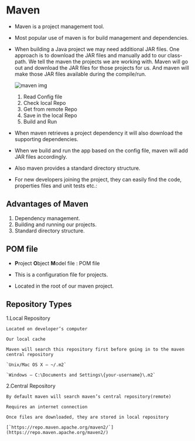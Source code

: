 # Maven


- Maven is a project management tool.

- Most popular use of maven is for build management and dependencies.
  
-  When building a Java project we may need additional JAR files. One approach is to download the JAR files and manually add to our class-path. We tell the maven the projects we are working with. Maven will go out and download the JAR files for those projects for us. And maven will make those JAR files available during the compile/run.

	![maven img](https://github.com/sovisrushain/Notes/blob/main/data/mvn01.png?raw=true)

    1. Read Config file
    2. Check local Repo
    3. Get from remote Repo
    4. Save in the local Repo
    5. Build and Run

- When maven retrieves a project dependency it will also download the supporting dependencies. 

- When we build and run the app based on the config file, maven will add JAR files accordingly. 

- Also maven provides a standard directory structure. 

- For new developers joining the project, they can easily find the code, properties files and unit tests etc.:

## Advantages of Maven

1. Dependency management.
2. Building and running our projects.
3. Standard directory structure.


## POM file

- **P**roject **O**bject **M**odel file : POM file

- This is a configuration file for projects.

- Located in the root of our maven project.

## Repository Types

1.Local Repository
    
    Located on developer’s computer

    Our local cache

    Maven will search this repository first before going in to the maven central repository

    `Unix/Mac OS X – ~/.m2`

    `Windows – C:\Documents and Settings\{your-username}\.m2`
2.Central Repository
        
    By default maven will search maven’s central repository(remote)

    Requires an internet connection

    Once files are downloaded, they are stored in local repository

    [`https://repo.maven.apache.org/maven2/`](https://repo.maven.apache.org/maven2/)


